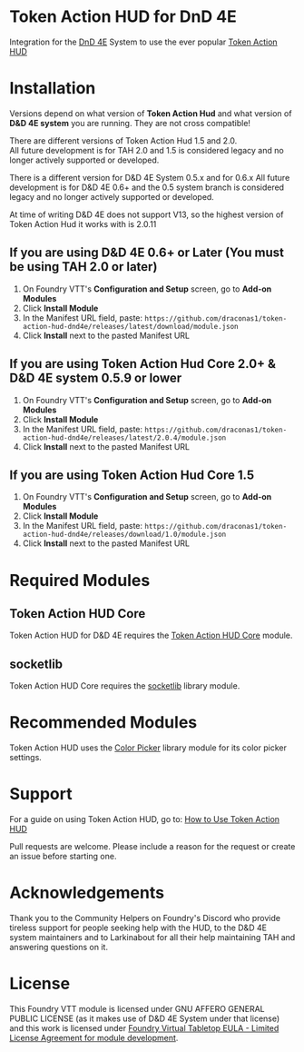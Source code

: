 # Token Action HUD for DnD 4E

Integration for the [DnD 4E](https://foundryvtt.com/packages/dnd4e) System to use the ever popular [Token Action HUD](https://foundryvtt.com/packages/token-action-hud-core)


# Installation

Versions depend on what version of **Token Action Hud** and what version of **D&D 4E system** you are running.  They are not cross compatible!

There are different versions of Token Action Hud 1.5 and 2.0.  
All future development is for TAH 2.0 and 1.5 is considered legacy and no longer actively supported or developed.

There is a different version for D&D 4E System 0.5.x and for 0.6.x
All future development is for D&D 4E 0.6+ and the 0.5 system branch is considered legacy and no longer actively supported or developed.

At time of writing D&D 4E does not support V13, so the highest version of Token Action Hud it works with is 2.0.11

## If you are using D&D 4E 0.6+ or Later (You must be using TAH 2.0 or later)

1. On Foundry VTT's **Configuration and Setup** screen, go to **Add-on Modules**
2. Click **Install Module**
3. In the Manifest URL field, paste: `https://github.com/draconas1/token-action-hud-dnd4e/releases/latest/download/module.json`
4. Click **Install** next to the pasted Manifest URL

## If you are using Token Action Hud Core 2.0+ & D&D 4E system 0.5.9 or lower

1. On Foundry VTT's **Configuration and Setup** screen, go to **Add-on Modules**
2. Click **Install Module**
3. In the Manifest URL field, paste: `https://github.com/draconas1/token-action-hud-dnd4e/releases/latest/2.0.4/module.json`
4. Click **Install** next to the pasted Manifest URL

## If you are using Token Action Hud Core 1.5

1. On Foundry VTT's **Configuration and Setup** screen, go to **Add-on Modules**
2. Click **Install Module**
3. In the Manifest URL field, paste: `https://github.com/draconas1/token-action-hud-dnd4e/releases/download/1.0/module.json`
4. Click **Install** next to the pasted Manifest URL

# Required Modules

## Token Action HUD Core
Token Action HUD for D&D 4E requires the [Token Action HUD Core](https://foundryvtt.com/packages/token-action-hud-core) module.

## socketlib
Token Action HUD Core requires the [socketlib](https://foundryvtt.com/packages/socketlib) library module.

# Recommended Modules
Token Action HUD uses the [Color Picker](https://foundryvtt.com/packages/color-picker) library module for its color picker settings.

# Support
For a guide on using Token Action HUD, go to: [How to Use Token Action HUD](https://github.com/Larkinabout/fvtt-token-action-hud-core/wiki/How-to-Use-Token-Action-HUD)

Pull requests are welcome. Please include a reason for the request or create an issue before starting one.

# Acknowledgements
Thank you to the Community Helpers on Foundry's Discord who provide tireless support for people seeking help with the HUD, to the D&D 4E system maintainers and to Larkinabout for all their help maintaining TAH and answering questions on it.

# License

This Foundry VTT module is licensed under GNU AFFERO GENERAL PUBLIC LICENSE (as it makes use of D&D 4E System under that license) and this work is licensed under [Foundry Virtual Tabletop EULA - Limited License Agreement for module development](https://foundryvtt.com/article/license/).
